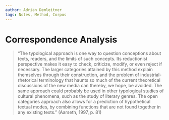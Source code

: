 ```yaml
---
author: Adrian Demleitner
tags: Notes, Method, Corpus
---
```

# Correspondence Analysis

> “The typological approach is one way to question conceptions about texts, readers, and the limits of such concepts. Its reductionist perspective makes it easy to check, criticize, modify, or even reject if necessary. The larger categories attained by this method explain themselves through their construction, and the problem of industrial-rhetorical terminology that haunts so much of the current theoretical discussions of the new media can thereby, we hope, be avoided. The same approach could probably be used in other typological studies of cultural phenomena, such as the study of literary genres. The open categories approach also allows for a prediction of hypothetical textual modes, by combining functions that are not found together in any existing texts.” (Aarseth, 1997, p. 81)